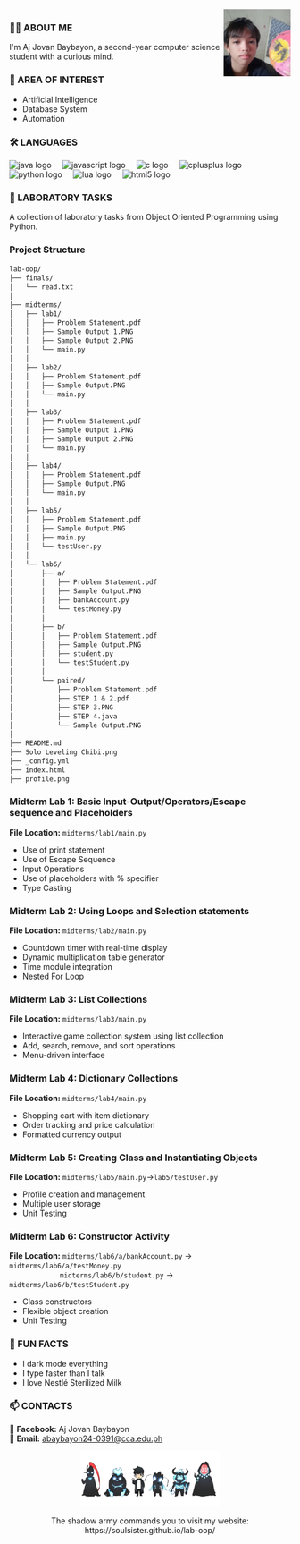 <img src="https://github.com/souIsister/lab-oop/blob/main/profile.png?raw=true" width="120" align="right" alt="Profile Photo">

### 🧛‍♂️ ABOUT ME  
I'm Aj Jovan Baybayon, a second-year computer science student with a curious mind.

### 🎯 AREA OF INTEREST 
- Artificial Intelligence 
- Database System  
- Automation 

<h3 align="left">🛠 LANGUAGES</h3>
<div align="left">
  <img src="https://cdn.jsdelivr.net/gh/devicons/devicon/icons/java/java-original.svg" height="40" alt="java logo"  />
  <img width="12" />
  <img src="https://cdn.jsdelivr.net/gh/devicons/devicon/icons/javascript/javascript-original.svg" height="40" alt="javascript logo"  />
  <img width="12" />
  <img src="https://cdn.jsdelivr.net/gh/devicons/devicon/icons/c/c-original.svg" height="40" alt="c logo"  />
  <img width="12" />
  <img src="https://cdn.jsdelivr.net/gh/devicons/devicon/icons/cplusplus/cplusplus-original.svg" height="40" alt="cplusplus logo"  />
  <img width="12" />
  <img src="https://cdn.jsdelivr.net/gh/devicons/devicon/icons/python/python-original.svg" height="40" alt="python logo"  />
  <img width="12" />
  <img src="https://cdn.jsdelivr.net/gh/devicons/devicon/icons/lua/lua-original.svg" height="40" alt="lua logo"  />
  <img width="12" />
  <img src="https://cdn.jsdelivr.net/gh/devicons/devicon/icons/html5/html5-original.svg" height="40" alt="html5 logo"  />
</div>

### 🐍 LABORATORY TASKS
A collection of laboratory tasks from Object Oriented Programming using Python.
### Project Structure

```
lab-oop/
├── finals/
│   └── read.txt
│
├── midterms/
│   ├── lab1/
│   │   ├── Problem Statement.pdf
│   │   ├── Sample Output 1.PNG
│   │   ├── Sample Output 2.PNG
│   │   └── main.py
│   │
│   ├── lab2/
│   │   ├── Problem Statement.pdf
│   │   ├── Sample Output.PNG
│   │   └── main.py
│   │
│   ├── lab3/
│   │   ├── Problem Statement.pdf
│   │   ├── Sample Output 1.PNG
│   │   ├── Sample Output 2.PNG
│   │   └── main.py
│   │
│   ├── lab4/
│   │   ├── Problem Statement.pdf
│   │   ├── Sample Output.PNG
│   │   └── main.py
│   │
│   ├── lab5/
│   │   ├── Problem Statement.pdf
│   │   ├── Sample Output.PNG
│   │   ├── main.py
│   │   └── testUser.py
│   │
│   └── lab6/
│       ├── a/
│       │   ├── Problem Statement.pdf
│       │   ├── Sample Output.PNG
│       │   ├── bankAccount.py
│       │   └── testMoney.py
│       │
│       ├── b/
│       │   ├── Problem Statement.pdf
│       │   ├── Sample Output.PNG
│       │   ├── student.py
│       │   └── testStudent.py
│       │
│       └── paired/
│           ├── Problem Statement.pdf
│           ├── STEP 1 & 2.pdf
│           ├── STEP 3.PNG
│           ├── STEP 4.java
│           └── Sample Output.PNG
│ 
├── README.md
├── Solo Leveling Chibi.png
├── _config.yml
├── index.html
├── profile.png
```
### Midterm Lab 1: Basic Input-Output/Operators/Escape sequence and Placeholders 
**File Location:** `midterms/lab1/main.py`
- Use of print statement
- Use of Escape Sequence
- Input Operations
- Use of placeholders with % specifier
- Type Casting

### Midterm Lab 2: Using Loops and Selection statements 
**File Location:** `midterms/lab2/main.py`
- Countdown timer with real-time display
- Dynamic multiplication table generator
- Time module integration
- Nested For Loop

### Midterm Lab 3: List Collections
**File Location:** `midterms/lab3/main.py`
- Interactive game collection system using list collection 
- Add, search, remove, and sort operations
- Menu-driven interface

### Midterm Lab 4: Dictionary Collections
**File Location:** `midterms/lab4/main.py`
- Shopping cart with item dictionary
- Order tracking and price calculation
- Formatted currency output

### Midterm Lab 5: Creating Class and Instantiating Objects
**File Location:** `midterms/lab5/main.py`->`lab5/testUser.py`
- Profile creation and management
- Multiple user storage
- Unit Testing

### Midterm Lab 6: Constructor Activity
**File Location:** `midterms/lab6/a/bankAccount.py` -> `midterms/lab6/a/testMoney.py`  
&nbsp;&nbsp;&nbsp;&nbsp;&nbsp;&nbsp;&nbsp;&nbsp;&nbsp;&nbsp;&nbsp;&nbsp;&nbsp;&nbsp;&nbsp;&nbsp;&nbsp;&nbsp;&nbsp;&nbsp;&nbsp;&nbsp;&nbsp;`midterms/lab6/b/student.py` -> `midterms/lab6/b/testStudent.py`
- Class constructors
- Flexible object creation
- Unit Testing
  
### 👾 FUN FACTS  
- I dark mode everything  
- I type faster than I talk  
- I love Nestlé Sterilized Milk
  
### 📫 CONTACTS  
📘 **Facebook:** Aj Jovan Baybayon  
📧 **Email:** abaybayon24-0391@cca.edu.ph
<p align="center">
  <img src="Solo%20Leveling%20Chibi.png" alt="Solo Leveling Chibi" width="250">
</p>
<p align="center">
The shadow army commands you to visit my website: https://souIsister.github.io/lab-oop/
</p>
